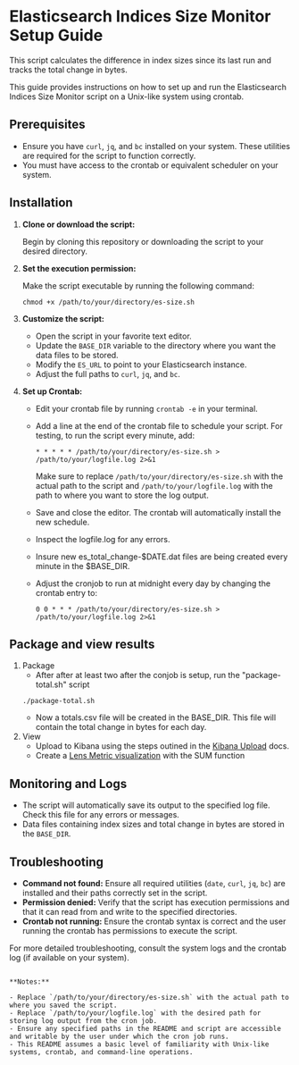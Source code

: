 # Elasticsearch Indices Size Monitor Setup Guide

This script calculates the difference in index sizes since its last run and tracks the total change in bytes.

This guide provides instructions on how to set up and run the Elasticsearch Indices Size Monitor script on a Unix-like system using crontab. 

## Prerequisites

- Ensure you have `curl`, `jq`, and `bc` installed on your system. These utilities are required for the script to function correctly.
- You must have access to the crontab or equivalent scheduler on your system.

## Installation

1. **Clone or download the script:**

   Begin by cloning this repository or downloading the script to your desired directory.

2. **Set the execution permission:**

   Make the script executable by running the following command:

   ```
   chmod +x /path/to/your/directory/es-size.sh
   ```

3. **Customize the script:**

   - Open the script in your favorite text editor.
   - Update the `BASE_DIR` variable to the directory where you want the data files to be stored.
   - Modify the `ES_URL` to point to your Elasticsearch instance.
   - Adjust the full paths to `curl`, `jq`, and `bc`.

4. **Set up Crontab:**

   - Edit your crontab file by running `crontab -e` in your terminal.
   - Add a line at the end of the crontab file to schedule your script. For testing, to run the script every minute, add:

     ```
     * * * * * /path/to/your/directory/es-size.sh > /path/to/your/logfile.log 2>&1
     ```

     Make sure to replace `/path/to/your/directory/es-size.sh` with the actual path to the script and `/path/to/your/logfile.log` with the path to where you want to store the log output.

   - Save and close the editor. The crontab will automatically install the new schedule.
   - Inspect the logfile.log for any errors.
   - Insure new es_total_change-$DATE.dat files are being created every minute in the $BASE_DIR.
   - Adjust the cronjob to run at midnight every day by changing the crontab entry to:

     ```
     0 0 * * * /path/to/your/directory/es-size.sh > /path/to/your/logfile.log 2>&1
     ```
## Package and view results
1. Package
    - After after at least two after the conjob is setup, run the "package-total.sh" script
    ```
    ./package-total.sh
    ```
    - Now a totals.csv file will be created in the BASE_DIR. This file will contain the total change in bytes for each day.
2. View
    - Upload to Kibana using the steps outined in the [Kibana Upload](https://www.elastic.co/blog/importing-csv-and-log-data-into-elasticsearch-with-file-data-visualizer) docs.
    - Create a [Lens Metric visualization](https://www.elastic.co/guide/en/kibana/current/lens.html) with the SUM function

## Monitoring and Logs

- The script will automatically save its output to the specified log file. Check this file for any errors or messages.
- Data files containing index sizes and total change in bytes are stored in the `BASE_DIR`.

## Troubleshooting

- **Command not found:** Ensure all required utilities (`date`, `curl`, `jq`, `bc`) are installed and their paths correctly set in the script.
- **Permission denied:** Verify that the script has execution permissions and that it can read from and write to the specified directories.
- **Crontab not running:** Ensure the crontab syntax is correct and the user running the crontab has permissions to execute the script.

For more detailed troubleshooting, consult the system logs and the crontab log (if available on your system).
```

**Notes:**

- Replace `/path/to/your/directory/es-size.sh` with the actual path to where you saved the script.
- Replace `/path/to/your/logfile.log` with the desired path for storing log output from the cron job.
- Ensure any specified paths in the README and script are accessible and writable by the user under which the cron job runs.
- This README assumes a basic level of familiarity with Unix-like systems, crontab, and command-line operations.
